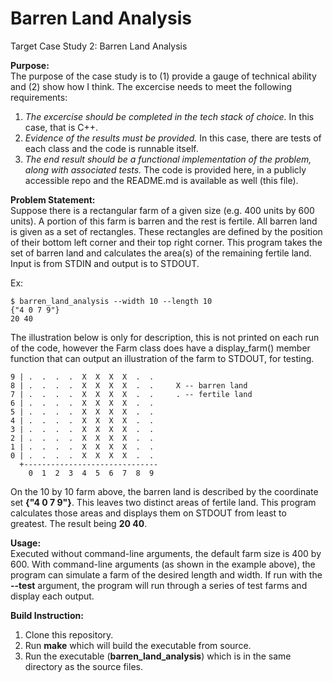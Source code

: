# Barren Land Analysis
Target Case Study 2: Barren Land Analysis

**Purpose:**  
The purpose of the case study is to (1) provide a gauge of technical ability and (2) show how I think. The excercise needs to meet the following requirements:
1. *The excercise should be completed in the tech stack of choice.* In this case, that is C++.  
2. *Evidence of the results must be provided.* In this case, there are tests of each class and the code is runnable itself.  
3. *The end result should be a functional implementation of the problem, along with associated tests.* The code is provided here, in a publicly accessible repo and the README.md is available as well (this file). 

**Problem Statement:**  
Suppose there is a rectangular farm of a given size (e.g. 400 units by 600 units). A portion of this farm is barren and the rest is fertile. All barren land is given as a set of rectangles. These rectangles are defined by the position of their bottom left corner and their top right corner. This program takes the set of barren land and calculates the area(s) of the remaining fertile land. Input is from STDIN and output is to STDOUT.

Ex: 
```
$ barren_land_analysis --width 10 --length 10
{"4 0 7 9"}
20 40
```

The illustration below is only for description, this is not printed on each run of the code, however the Farm class does have a display_farm() member function that can output an illustration of the farm to STDOUT, for testing. 
```
9 | .  .  .  .  X  X  X  X  .  .
8 | .  .  .  .  X  X  X  X  .  .     X -- barren land
7 | .  .  .  .  X  X  X  X  .  .     . -- fertile land
6 | .  .  .  .  X  X  X  X  .  .
5 | .  .  .  .  X  X  X  X  .  .
4 | .  .  .  .  X  X  X  X  .  .
3 | .  .  .  .  X  X  X  X  .  .
2 | .  .  .  .  X  X  X  X  .  .
1 | .  .  .  .  X  X  X  X  .  .
0 | .  .  .  .  X  X  X  X  .  .
  +------------------------------
    0  1  2  3  4  5  6  7  8  9
```

On the 10 by 10 farm above, the barren land is described by the coordinate set **{"4 0 7 9"}**. This leaves two distinct areas of fertile land. This program calculates those areas and displays them on STDOUT from least to greatest. The result being **20 40**.

**Usage:**  
Executed without command-line arguments, the default farm size is 400 by 600. With command-line arguments (as shown in the example above), the program can simulate a farm of the desired length and width. If run with the **--test** argument, the program will run through a series of test farms and display each output. 

**Build Instruction:**
1. Clone this repository.  
2. Run **make** which will build the executable from source.  
3. Run the executable (**barren_land_analysis**) which is in the same directory as the source files.  
